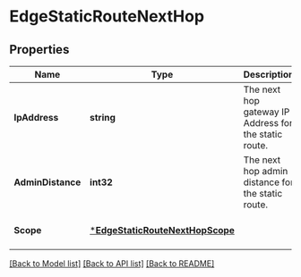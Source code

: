 # EdgeStaticRouteNextHop

## Properties
Name | Type | Description | Notes
------------ | ------------- | ------------- | -------------
**IpAddress** | **string** | The next hop gateway IP Address for the static route.  | [optional] [default to null]
**AdminDistance** | **int32** | The next hop admin distance for the static route. | [default to 1]
**Scope** | [***EdgeStaticRouteNextHopScope**](EdgeStaticRouteNextHopScope.md) |  | [optional] [default to null]

[[Back to Model list]](../README.md#documentation-for-models) [[Back to API list]](../README.md#documentation-for-api-endpoints) [[Back to README]](../README.md)



